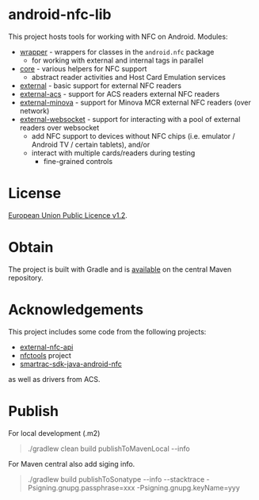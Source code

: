 # android-nfc-lib
This project hosts tools for working with NFC on Android. Modules:

 * [wrapper](nfc/wrapper) - wrappers for classes in the `android.nfc` package
   * for working with external and internal tags in parallel
 * [core](nfc/core) - various helpers for NFC support
   * abstract reader activities and Host Card Emulation services
 * [external](nfc/external) - basic support for external NFC readers
 * [external-acs](nfc/external-acs) - support for ACS readers external NFC readers
 * [external-minova](nfc/external-minova) - support for Minova MCR external NFC readers (over network)
 * [external-websocket](nfc/external-websocket) - support for interacting with a pool of external readers over websocket
   * add NFC support to devices without NFC chips (i.e. emulator / Android TV / certain tablets), and/or 
   * interact with multiple cards/readers during testing
     * fine-grained controls

# License
[European Union Public Licence v1.2](https://eupl.eu/).

# Obtain
The project is built with Gradle and is [available](https://mvnrepository.com/artifact/no.entur.android.nfc) on the central Maven repository. 

# Acknowledgements
This project includes some code from the following projects:

 * [external-nfc-api](https://github.com/skjolber/external-nfc-api)
 * [nfctools](https://github.com/grundid/nfctools) project
 * [smartrac-sdk-java-android-nfc](https://github.com/SMARTRACTECHNOLOGY-PUBLIC/smartrac-sdk-java-android-nfc)
 
as well as drivers from ACS.

# Publish
For local development (.m2)

> ./gradlew clean build publishToMavenLocal --info

For Maven central also add siging info.

> ./gradlew build publishToSonatype --info --stacktrace -Psigning.gnupg.passphrase=xxx -Psigning.gnupg.keyName=yyy

